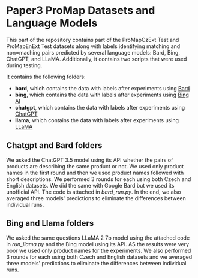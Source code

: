 # Paper3 ProMap Datasets and Language Models
This part of the repository contains part of the ProMapCzExt Test and ProMapEnExt Test datasets along with labels identifying matching and non=maching pairs predicted by several language models: Bard, Bing, ChatGPT, and LLaMA.
Additionally, it contains two scripts that were used during testing.

It contains the following folders:
* **bard**, which contains the data with labels after experiments using [Bard](https://bard.google.com/chat)
* **bing**, which contains the data with labels after experiments using [Bing AI](https://www.bing.com/)
* **chatgpt**,  which contains the data with labels after experiments using [ChatGPT](https://openai.com/blog/chatgpt)
* **llama**,  which contains the data with labels after experiments using [LLaMA](https://huggingface.co/meta-llama/Llama-2-13b)


## Chatgpt and Bard folders
We asked the ChatGPT 3.5 model using its API whether the pairs of products are describing the same product or not. We used only product names in the first round and then we used product names followed with short descriptions. We performed 3 rounds for each using both Czech and English datasets. We did the same with Google Bard but we used its unofficial API. The code is attached in *bard_run.py*.
In the end, we also averaged three models' predictions to eliminate the differences between individual runs.

## Bing and Llama folders
We asked the same questions LLaMA 2 7b model using the attached code in *run_llama.py* and the Bing model using its API. AS the results were very poor we used only product names for the experiments. We also performed 3 rounds for each using both Czech and English datasets and we averaged three models' predictions to eliminate the differences between individual runs.

